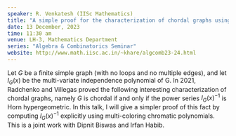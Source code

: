 ```yaml
---
speaker: R. Venkatesh (IISc Mathematics)
title: "A simple proof for the characterization of chordal graphs using Horn hypergeometric series"
date: 13 December, 2023
time: 11:30 am
venue: LH-3, Mathematics Department
series: "Algebra & Combinatorics Seminar"
website: http://www.math.iisc.ac.in/~khare/algcomb23-24.html
---
```


Let $G$ be a finite simple graph (with no loops and no multiple edges), and let $I_G(x)$ be the
multi-variate independence polynomial of G. In 2021, Radchenko and Villegas proved the following
interesting characterization of chordal graphs, namely $G$ is chordal if and only if the power
series $I_G(x)^{-1}$ is Horn hypergeometric. In this talk, I will give a simpler proof of this
fact by computing $I_G(x)^{-1}$ explicitly using multi-coloring chromatic polynomials. This is a
joint work with Dipnit Biswas and Irfan Habib.
